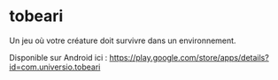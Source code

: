 # tobeari
Un jeu où votre créature doit survivre dans un environnement.

Disponible sur Android ici : https://play.google.com/store/apps/details?id=com.universio.tobeari